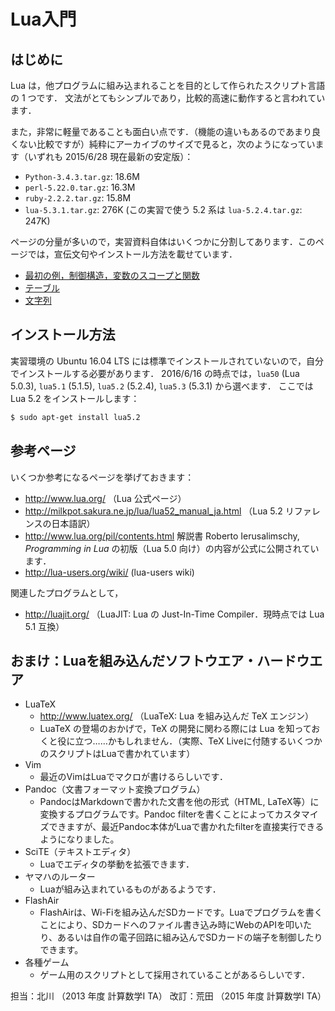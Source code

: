 # Lua入門

## はじめに

Lua は，他プログラムに組み込まれることを目的として作られたスクリプト言語の 1 つです．
文法がとてもシンプルであり，比較的高速に動作すると言われています．

また，非常に軽量であることも面白い点です．（機能の違いもあるのであまり良くない比較ですが）純粋にアーカイブのサイズで見ると，次のようになっています（いずれも 2015/6/28 現在最新の安定版）：

* `Python-3.4.3.tar.gz`: 18.6M
* `perl-5.22.0.tar.gz`: 16.3M
* `ruby-2.2.2.tar.gz`: 15.8M
* `lua-5.3.1.tar.gz`: 276K
  (この実習で使う 5.2 系は `lua-5.2.4.tar.gz`: 247K)


ページの分量が多いので，実習資料自体はいくつかに分割してあります．このページでは，宣伝文句やインストール方法を載せています．

* [最初の例，制御構造，変数のスコープと関数](basic.md)
* [テーブル](table.md)
* [文字列](string.md)

## インストール方法

実習環境の Ubuntu 16.04 LTS には標準でインストールされていないので，自分でインストールする必要があります．
2016/6/16 の時点では，`lua50` (Lua 5.0.3), `lua5.1` (5.1.5), `lua5.2` (5.2.4), `lua5.3` (5.3.1) から選べます．
ここでは Lua 5.2 をインストールします：

```sh
$ sudo apt-get install lua5.2
```

## 参考ページ

いくつか参考になるページを挙げておきます：

* http://www.lua.org/ （Lua 公式ページ）
* http://milkpot.sakura.ne.jp/lua/lua52_manual_ja.html （Lua 5.2 リファレンスの日本語訳）
* http://www.lua.org/pil/contents.html
  解説書 Roberto Ierusalimschy, *Programming in Lua* の初版（Lua 5.0 向け）の内容が公式に公開されています．
* http://lua-users.org/wiki/ (lua-users wiki)

関連したプログラムとして，

* http://luajit.org/ （LuaJIT: Lua の Just-In-Time Compiler．現時点では Lua 5.1 互換）

## おまけ：Luaを組み込んだソフトウエア・ハードウエア

* LuaTeX
  * http://www.luatex.org/ （LuaTeX: Lua を組み込んだ TeX エンジン）
  * LuaTeX の登場のおかげで，TeX の開発に関わる際には Lua を知っておくと役に立つ……かもしれません．（実際、TeX Liveに付随するいくつかのスクリプトはLuaで書かれています）
* Vim
  * 最近のVimはLuaでマクロが書けるらしいです．
* Pandoc（文書フォーマット変換プログラム）
  * PandocはMarkdownで書かれた文書を他の形式（HTML, LaTeX等）に変換するプログラムです。Pandoc filterを書くことによってカスタマイズできますが、最近Pandoc本体がLuaで書かれたfilterを直接実行できるようになりました。
* SciTE（テキストエディタ）
  * Luaでエディタの挙動を拡張できます．
* ヤマハのルーター
  * Luaが組み込まれているものがあるようです．
* FlashAir
  * FlashAirは、Wi-Fiを組み込んだSDカードです。Luaでプログラムを書くことにより、SDカードへのファイル書き込み時にWebのAPIを叩いたり、あるいは自作の電子回路に組み込んでSDカードの端子を制御したりできます。
* 各種ゲーム
  * ゲーム用のスクリプトとして採用されていることがあるらしいです．

担当：北川 （2013 年度 計算数学I TA）
改訂：荒田 （2015 年度 計算数学I TA）
